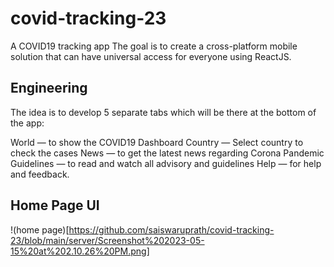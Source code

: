 # covid-tracking-23
A COVID19 tracking app
The goal is to create a cross-platform mobile solution that can have universal access for everyone using ReactJS.

## Engineering
The idea is to develop 5 separate tabs which will be there at the bottom of the app:

World — to show the COVID19 Dashboard
Country — Select country to check the cases
News — to get the latest news regarding Corona Pandemic
Guidelines — to read and watch all advisory and guidelines
Help — for help and feedback.

## Home Page UI

!(home page)[https://github.com/saiswaruprath/covid-tracking-23/blob/main/server/Screenshot%202023-05-15%20at%202.10.26%20PM.png]


